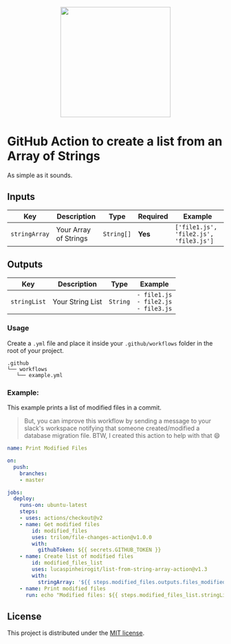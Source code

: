 <p align="center">
  <img height="256" width="256" src="https://lucas-pinheiro-s3.s3.us-east-2.amazonaws.com/list-from-string-array-action-logo.gif">
</p>

# GitHub Action to create a list from an Array of Strings

As simple as it sounds.

## Inputs

| Key | Description | Type | Required | Example |
| ------------- | ------------- | ------------- | ------------- | ------------- |
| `stringArray` | Your Array of Strings | `String[]` | **Yes** |`['file1.js', 'file2.js', 'file3.js']`  |

## Outputs

| Key | Description | Type |  Example |
| ------------- | ------------- | ------------- | ------------- |
| `stringList` | Your String List | `String` |```- file1.js``` <br>```- file2.js```<br>```- file3.js```|

### Usage

Create a `.yml` file and place it inside your `.github/workflows` folder in the root of your project.
```
.github
└── workflows
   └── example.yml
```

### Example:

This example prints a list of modified files in a commit.
> But, you can improve this workflow by sending a message to your slack's workspace notifying that someone created/modified a database migration file. BTW, I created this action to help with that :smile:

```yaml
name: Print Modified Files

on:
  push:
    branches:
    - master

jobs:
  deploy:
    runs-on: ubuntu-latest
    steps:
    - uses: actions/checkout@v2
    - name: Get modified files
        id: modified_files
        uses: trilom/file-changes-action@v1.0.0
        with:
          githubToken: ${{ secrets.GITHUB_TOKEN }}
    - name: Create list of modified files
        id: modified_files_list
        uses: lucaspinheirogit/list-from-string-array-action@v1.3
        with:
          stringArray: '${{ steps.modified_files.outputs.files_modified }}'
    - name: Print modified files
      run: echo "Modified files: ${{ steps.modified_files_list.stringList }}"
```

## License

This project is distributed under the [MIT license](LICENSE.md).

